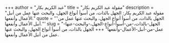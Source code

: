 +++
author = "عبد الكريم بكار"
title = "مقولة عبد الكريم بكار"
description = "مقولة عبد الكريم بكار: الجهل بالذات، من أسوأ أنواع الجهل، والبحث عنها عمل من أنبل الأعمال وأنفعها."
quote = '''الجهل بالذات، من أسوأ أنواع الجهل، والبحث عنها عمل من أنبل الأعمال وأنفعها.'''
slug = "الجهل-بالذات،-من-أسوأ-أنواع-الجهل،-والبحث-عنها-عمل-من-أنبل-الأعمال-وأنفعها"
+++
الجهل بالذات، من أسوأ أنواع الجهل، والبحث عنها عمل من أنبل الأعمال وأنفعها.
